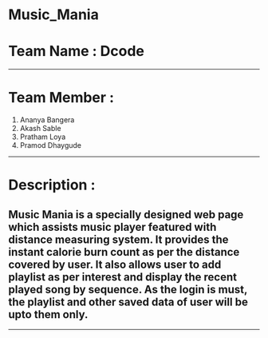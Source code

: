 # Music_Mania
# Team Name :  Dcode
---

# Team Member : 
 1. Ananya Bangera 
 2. Akash Sable 
3. Pratham Loya  
4. Pramod Dhaygude
---
#  Description : 
## Music Mania is a specially designed web page which assists music player featured with distance measuring system. It provides the instant calorie burn count as per the  distance covered by user. It also allows user to  add  playlist as per interest and display the recent played song by sequence. As the login is must, the playlist and other saved data of user will be upto them only.
---

 
